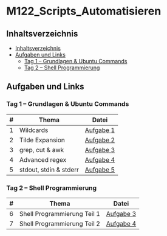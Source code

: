 # M122_Scripts_Automatisieren

## Inhaltsverzeichnis
- [Inhaltsverzeichnis](#inhaltsverzeichnis)
- [Aufgaben und Links](#aufgaben-und-links)
  - [Tag 1 – Grundlagen \& Ubuntu Commands](#tag-1--grundlagen--ubuntu-commands)
  - [Tag 2 – Shell Programmierung](#tag-2--shell-programmierung)

## Aufgaben und Links

### Tag 1 – Grundlagen & Ubuntu Commands
| # | Thema | Datei |
|---|-------|-------|
| 1 | Wildcards | [Aufgabe 1](VM_Scripts/Tag_2/Aufgabe_1_Wildcards.md) |
| 2 | Tilde Expansion | [Aufgabe 2](VM_Scripts/Tag_2/Aufgabe_2_Tilde_Expansions.md) |
| 3 | grep, cut & awk | [Aufgabe 3](VM_Scripts/Tag_2/Aufgabe_3_grep_cut_awk.md) |
| 4 | Advanced regex | [Aufgabe 4](VM_Scripts/Tag_2/Aufgabe_4_Adv_regex.md) |
| 5 | stdout, stdin & stderr | [Aufgabe 5](VM_Scripts/Tag_2/Aufgabe_5_stdout_stdin_stderr.md) |

### Tag 2 – Shell Programmierung
| # | Thema | Datei |
|---|-------|-------|
| 6 | Shell Programmierung Teil 1 | [Aufgabe 3](VM_Scripts/Tag_4/Aufgabe_1_Shell_Programmierung.md) |
| 7 | Shell Programmierung Teil 2 | [Aufgabe 4](VM_Scripts/Tag_4/Aufgabe_2_Shell_Programmierung_2.md) |
